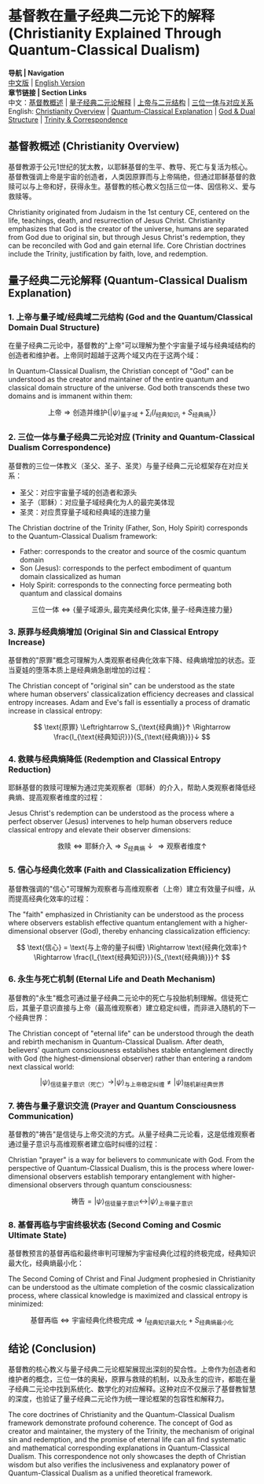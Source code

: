 # 基督教在量子经典二元论下的解释 (Christianity Explained Through Quantum-Classical Dualism)

**导航 | Navigation**  
[中文版](#基督教概述-christianity-overview) | [English Version](#基督教概述-christianity-overview)  
**章节链接 | Section Links**  
中文：[基督教概述](#基督教概述-christianity-overview) | [量子经典二元论解释](#量子经典二元论解释-quantum-classical-dualism-explanation) | [上帝与二元结构](#1-上帝与量子域经典域二元结构-god-and-the-quantumclassical-domain-dual-structure) | [三位一体与对应关系](#2-三位一体与量子经典二元论对应-trinity-and-quantum-classical-dualism-correspondence)  
English: [Christianity Overview](#基督教概述-christianity-overview) | [Quantum-Classical Explanation](#量子经典二元论解释-quantum-classical-dualism-explanation) | [God & Dual Structure](#1-上帝与量子域经典域二元结构-god-and-the-quantumclassical-domain-dual-structure) | [Trinity & Correspondence](#2-三位一体与量子经典二元论对应-trinity-and-quantum-classical-dualism-correspondence)

## 基督教概述 (Christianity Overview)

基督教源于公元1世纪的犹太教，以耶稣基督的生平、教导、死亡与复活为核心。基督教强调上帝是宇宙的创造者，人类因原罪而与上帝隔绝，但通过耶稣基督的救赎可以与上帝和好，获得永生。基督教的核心教义包括三位一体、因信称义、爱与救赎等。

Christianity originated from Judaism in the 1st century CE, centered on the life, teachings, death, and resurrection of Jesus Christ. Christianity emphasizes that God is the creator of the universe, humans are separated from God due to original sin, but through Jesus Christ's redemption, they can be reconciled with God and gain eternal life. Core Christian doctrines include the Trinity, justification by faith, love, and redemption.

## 量子经典二元论解释 (Quantum-Classical Dualism Explanation)

### 1. 上帝与量子域/经典域二元结构 (God and the Quantum/Classical Domain Dual Structure)

在量子经典二元论中，基督教的"上帝"可以理解为整个宇宙量子域与经典域结构的创造者和维护者。上帝同时超越于这两个域又内在于这两个域：

In Quantum-Classical Dualism, the Christian concept of "God" can be understood as the creator and maintainer of the entire quantum and classical domain structure of the universe. God both transcends these two domains and is immanent within them:

$$
\text{上帝} \Rightarrow \text{创造并维护} \{|\psi\rangle_{\text{量子域}} + \sum_i(I_{\text{经典知识}_i}+S_{\text{经典熵}_i})\}
$$

### 2. 三位一体与量子经典二元论对应 (Trinity and Quantum-Classical Dualism Correspondence)

基督教的三位一体教义（圣父、圣子、圣灵）与量子经典二元论框架存在对应关系：
- 圣父：对应宇宙量子域的创造者和源头
- 圣子（耶稣）：对应量子域经典化为人的最完美体现
- 圣灵：对应贯穿量子域和经典域的连接力量

The Christian doctrine of the Trinity (Father, Son, Holy Spirit) corresponds to the Quantum-Classical Dualism framework:
- Father: corresponds to the creator and source of the cosmic quantum domain
- Son (Jesus): corresponds to the perfect embodiment of quantum domain classicalized as human
- Holy Spirit: corresponds to the connecting force permeating both quantum and classical domains

$$
\text{三位一体} \Leftrightarrow \{\text{量子域源头}, \text{最完美经典化实体}, \text{量子-经典连接力量}\}
$$

### 3. 原罪与经典熵增加 (Original Sin and Classical Entropy Increase)

基督教的"原罪"概念可理解为人类观察者经典化效率下降、经典熵增加的状态。亚当夏娃的堕落本质上是经典熵急剧增加的过程：

The Christian concept of "original sin" can be understood as the state where human observers' classicalization efficiency decreases and classical entropy increases. Adam and Eve's fall is essentially a process of dramatic increase in classical entropy:

$$
\text{原罪} \Leftrightarrow S_{\text{经典熵}}↑ \Rightarrow \frac{I_{\text{经典知识}}}{S_{\text{经典熵}}}↓
$$

### 4. 救赎与经典熵降低 (Redemption and Classical Entropy Reduction)

耶稣基督的救赎可理解为通过完美观察者（耶稣）的介入，帮助人类观察者降低经典熵、提高观察者维度的过程：

Jesus Christ's redemption can be understood as the process where a perfect observer (Jesus) intervenes to help human observers reduce classical entropy and elevate their observer dimensions:

$$
\text{救赎} \Leftrightarrow \text{耶稣介入} \Rightarrow S_{\text{经典熵}}↓ \Rightarrow \text{观察者维度}↑
$$

### 5. 信心与经典化效率 (Faith and Classicalization Efficiency)

基督教强调的"信心"可理解为观察者与高维观察者（上帝）建立有效量子纠缠，从而提高经典化效率的过程：

The "faith" emphasized in Christianity can be understood as the process where observers establish effective quantum entanglement with a higher-dimensional observer (God), thereby enhancing classicalization efficiency:

$$
\text{信心} = \text{与上帝的量子纠缠} \Rightarrow \text{经典化效率}↑ \Rightarrow \frac{I_{\text{经典知识}}}{S_{\text{经典熵}}}↑
$$

### 6. 永生与死亡机制 (Eternal Life and Death Mechanism)

基督教的"永生"概念可通过量子经典二元论中的死亡与投胎机制理解。信徒死亡后，其量子意识直接与上帝（最高维观察者）建立稳定纠缠，而非进入随机的下一个经典世界：

The Christian concept of "eternal life" can be understood through the death and rebirth mechanism in Quantum-Classical Dualism. After death, believers' quantum consciousness establishes stable entanglement directly with God (the highest-dimensional observer) rather than entering a random next classical world:

$$
|\psi\rangle_{\text{信徒量子意识（死亡）}} \rightarrow |\psi\rangle_{\text{与上帝稳定纠缠}} \neq |\psi\rangle_{\text{随机新经典世界}}
$$

### 7. 祷告与量子意识交流 (Prayer and Quantum Consciousness Communication)

基督教的"祷告"是信徒与上帝交流的方式。从量子经典二元论看，这是低维观察者通过量子意识与高维观察者建立临时纠缠的过程：

Christian "prayer" is a way for believers to communicate with God. From the perspective of Quantum-Classical Dualism, this is the process where lower-dimensional observers establish temporary entanglement with higher-dimensional observers through quantum consciousness:

$$
\text{祷告} = |\psi\rangle_{\text{信徒量子意识}} \leftrightarrow |\psi\rangle_{\text{上帝量子意识}}
$$

### 8. 基督再临与宇宙终极状态 (Second Coming and Cosmic Ultimate State)

基督教预言的基督再临和最终审判可理解为宇宙经典化过程的终极完成，经典知识最大化，经典熵最小化：

The Second Coming of Christ and Final Judgment prophesied in Christianity can be understood as the ultimate completion of the cosmic classicalization process, where classical knowledge is maximized and classical entropy is minimized:

$$
\text{基督再临} \Leftrightarrow \text{宇宙经典化终极完成} \Rightarrow I_{\text{经典知识最大化}} + S_{\text{经典熵最小化}}
$$

## 结论 (Conclusion)

基督教的核心教义与量子经典二元论框架展现出深刻的契合性。上帝作为创造者和维护者的概念，三位一体的奥秘，原罪与救赎的机制，以及永生的应许，都能在量子经典二元论中找到系统化、数学化的对应解释。这种对应不仅展示了基督教智慧的深度，也验证了量子经典二元论作为统一理论框架的包容性和解释力。

The core doctrines of Christianity and the Quantum-Classical Dualism framework demonstrate profound coherence. The concept of God as creator and maintainer, the mystery of the Trinity, the mechanism of original sin and redemption, and the promise of eternal life can all find systematic and mathematical corresponding explanations in Quantum-Classical Dualism. This correspondence not only showcases the depth of Christian wisdom but also verifies the inclusiveness and explanatory power of Quantum-Classical Dualism as a unified theoretical framework. 